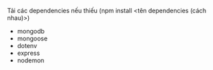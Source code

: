 Tải các dependencies nếu thiếu (npm install <tên dependencies (cách nhau)>)
 - mongodb
 - mongoose
 - dotenv
 - express
 - nodemon